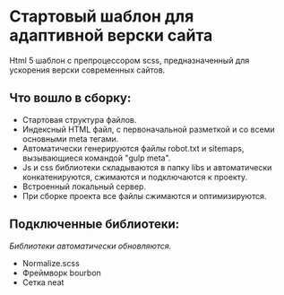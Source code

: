 <h1>Стартовый шаблон для адаптивной верски сайта</h1>

<p>Html 5 шаблон с препроцессором scss, предназначенный для ускорения верски современных сайтов.</p>

<h2>Что вошло в сборку:</h2>

<ul>
  <li>Стартовая структура файлов.</li>
	<li>Индексный HTML файл, с первоначальной разметкой и со всеми основными meta тегами.</li>
  <li>Автоматически генерируются файлы robot.txt и sitemaps, вызывающиеся командой "gulp meta".</li>
  <li>Js и css библиотеки складываются в папку libs и автоматически конкатенируются, сжимаются и подключаются к проекту.</li>
  <li>Встроенный локальный сервер.</li>
  <li>При сборке проекта все файлы сжимаются и оптимизируются.</li>
</ul>

<h2>Подключенные библиотеки:</h2>
<p><i>Библиотеки автоматически обновляются.</i></p>
<ul>
  <li>Normalize.scss</li>
  <li>Фреймворк bourbon</li>
  <li>Сетка neat</li>
</ul>
